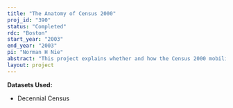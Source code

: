 ```yaml
---
title: "The Anatomy of Census 2000"
proj_id: "390"
status: "Completed"
rdc: "Boston"
start_year: "2003"
end_year: "2003"
pi: "Norman H Nie"
abstract: "This project explains whether and how the Census 2000 mobilization efforts influenced public cooperation, particularly among minorities. Preliminary analysis using Knowledge Networks data finds mailback cooperation was negatively impacted by the privacy debate but positively effected by mobilization efforts.  We propose a similar analysis with the NORC?s Census 2000 Integrated Partnership and Marketing Program. NORC data includes a validated measure of Census behavior that is essential for our analysis, and not available in the Knowledge Network data. The findings from this study should help lead to improved data collection and a better understanding of the dynamics of Census 2000. "
layout: project
---
```


**Datasets Used:**

  - Decennial Census 

